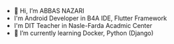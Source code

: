 
- 👋 Hi, I’m ABBAS NAZARI
- I'm Android Developer in B4A IDE, Flutter Framework
- I'm DIT Teacher in Nasle-Farda Acadmic Center
- 🌱 I’m currently learning Docker, Python (Django)

<!---
abbasnazari-0/abbasnazari-0 is a ✨ special ✨ repository because its `README.md` (this file) appears on your GitHub profile.
You can click the Preview link to take a look at your changes.
--->
